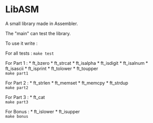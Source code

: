 # LibASM

A small library made in Assembler.

The "main" can test the library.

To use it write :

For all tests :
	`make test`

For Part 1 :
	* ft_bzero
	* ft_strcat
	* ft_isalpha
	* ft_isdigit
	* ft_isalnum
	* ft_isascii
	* ft_isprint
	* ft_tolower
	* ft_toupper
	<br />
	`make part1`

For Part 2 :
	* ft_strlen
	* ft_memset
	* ft_memcpy
	* ft_strdup
	<br />
	`make part2`

For Part 3 :
	* ft_cat
	<br />
	`make part3`

For Bonus :
	* ft_islower
	* ft_isupper
	<br />
	`make bonus`